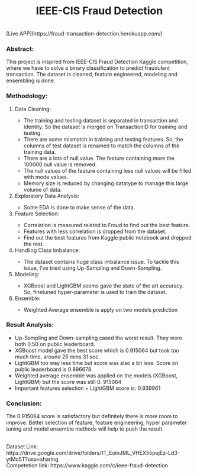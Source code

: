 <h1 align="center">IEEE-CIS Fraud Detection</h1>
</br>
[Live APP](https://fraud-transaction-detection.herokuapp.com/)
<h3>Abstract: </h3>
<p>This project is inspired from IEEE-CIS Fraud Detection Kaggle competition, where we have to solve a binary classification to predict fraudulent transaction. The dataset is cleaned, feature engineered, modeling and ensembling is done.</p>
<h3>Methodology: </h3>
<ol>
  <li>Data Cleaning: </li>
    <ul>
      <li>The training and testing dataset is separated in transaction and identity. So the dataset is merged on TransactionID for training and testing.</li>
      <li>There are some mismatch in training and testing features. So, the columns of test dataset is renamed to match the columns of the training data.</li>
      <li>There are a lots of null value. The feature containing more the 100000 null value is removed.</li>
      <li>The null values of the feature containing less null values will be filled with mode values.</li>
      <li>Memory size is reduced by changing datatype to manage this large volume of data.</li>
    </ul>
  <li>Exploratory Data Analysis:</li>
    <ul>
      <li>Some EDA is done to make sense of the data.</li>
    </ul>
  <li>Feature Selection:</li>
    <ul>
      <li>Correlation is measured related to Fraud to find out the best feature.</li>
      <li>Features with less correlation is dropped from the dataset.</li>
      <li>Find out the best features from Kaggle public notebook and dropped the rest.</li>
    </ul>
  <li>Handling Class Imbalance:</li>
    <ul>
      <li>The dataset contains huge class imbalance issue. To tackle this issue, I’ve tried using Up-Sampling and Down-Sampling.</li>
    </ul>
  <li>Modeling:</li>
    <ul>
      <li>XGBoost and LightGBM seems gave the state of the art accuracy. So, finetuned hyper-parameter is used to train the dataset.</li>
    </ul>
  <li>Ensemble:</li>
    <ul>
      <li>Weighted Average ensemble is apply on two models prediction</li>
    </ul>
</ol>
<h3>Result Analysis: </h3>     
<ul>
  <li>Up-Sampling and Down-sampling cased the worst result. They were both 0.50 on public leaderboard.</li>
  <li>XGBoost model gave the best score which is 0.915064 but took too much time, around 25 mins 31 sec.</li>
  <li>LightGBM too way less time but score was also a bit less. Score on public leaderboard is 0.896678.</li>
  <li>Weighted average ensemble was applied on the models (XGBoost, LightGBM) but the score was still 0. 915064</li>
  <li>Important features selection + LightGBM score is: 0.939961</li>
</ul>
<h3>Conclusion: </h3>
<p>The 0.915064 score is satisfactory but definitely there is more room to improve. Better selection of feature, feature engineering, hyper parameter tuning and model ensemble methods will help to push the result.</p>
<br>
Dataset Link: https://drive.google.com/drive/folders/1T_EoinJML_VHEX55pujEz-Ld3-ytMo5T?usp=sharing <br>
Competetion link: https://www.kaggle.com/c/ieee-fraud-detection
